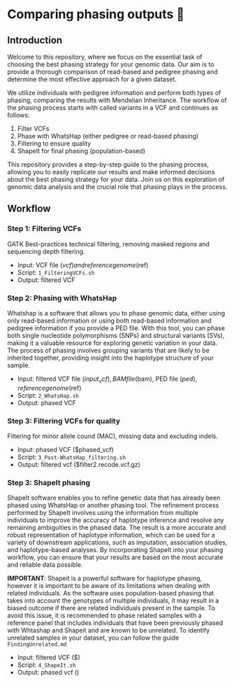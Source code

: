 # Comparing phasing outputs 🧬

## Introduction
Welcome to this repository, where we focus on the essential task of choosing the best phasing strategy for your genomic data. Our aim is to provide a thorough comparison of read-based and pedigree phasing and determine the most effective approach for a given dataset.

We utilize individuals with pedigree information and perform both types of phasing, comparing the results with Mendelian Inheritance. The workflow of the phasing process starts with called variants in a VCF and continues as follows: 
1) Filter VCFs
2) Phase with WhatsHap (either pedigree or read-based phasing)
3) Filtering to ensure quality
4) ShapeIt for final phasing (population-based)

This repository provides a step-by-step guide to the phasing process, allowing you to easily replicate our results and make informed decisions about the best phasing strategy for your data. Join us on this exploration of genomic data analysis and the crucial role that phasing plays in the process.

## Workflow

### Step 1: Filtering VCFs
GATK Best-practices technical filtering, removing masked regions and sequencing depth filtering.
* Input: VCF file ($vcf) and reference genome ($ref)
* Script: ```1_FilteringVCFs.sh```
* Output: filtered VCF

### Step 2: Phasing with WhatsHap
Whatshap is a software that allows you to phase genomic data, either using only read-based information or using both read-based information and pedigree information if you provide a PED file. With this tool, you can phase both single nucleotide polymorphisms (SNPs) and structural variants (SVs), making it a valuable resource for exploring genetic variation in your data. The process of phasing involves grouping variants that are likely to be inherited together, providing insight into the haplotype structure of your sample.
* Input: filtered VCF file ($input_vcf), BAM file ($bam), PED file ($ped), reference genome ($ref)
* Script: ```2_WhatsHap.sh```
* Output: phased VCF

### Step 3: Filtering VCFs for quality
Filtering for minor allele cound (MAC), missing data and excluding indels.
* Input: phased VCF ($phased_vcf)
* Script: ```3_Post-WhatsHap_filtering.sh```
* Output: filtered vcf ($filter2.recode.vcf.gz)

### Step 3: ShapeIt phasing
ShapeIt software enables you to refine genetic data that has already been phased using WhatsHap or another phasing tool. The refinement process performed by ShapeIt involves using the information from multiple individuals to improve the accuracy of haplotype inference and resolve any remaining ambiguities in the phased data. The result is a more accurate and robust representation of haplotype information, which can be used for a variety of downstream applications, such as imputation, association studies, and haplotype-based analyses. By incorporating ShapeIt into your phasing workflow, you can ensure that your results are based on the most accurate and reliable data possible.

**IMPORTANT**: Shapeit is a powerful software for haplotype phasing, however it is important to be aware of its limitations when dealing with related individuals. As the software uses population-based phasing that takes into account the genotypes of multiple individuals, it may result in a biased outcome if there are related individuals present in the sample. To avoid this issue, it is recommended to phase related samples with a reference panel that includes individuals that have been previously phased with Whtashap and Shapeit and are known to be unrelated. To identify unrelated samples in your dataset, you can follow the guide ```FindingUnrelated.md``` 

* Input: filtered VCF ($)
* Script: ```4_ShapeIt.sh```
* Output: phased vcf ()






